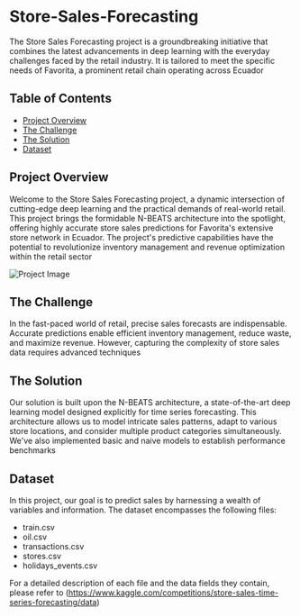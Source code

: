 # Store-Sales-Forecasting
The Store Sales Forecasting project is a groundbreaking initiative that combines the latest advancements in deep learning with the everyday challenges faced by the retail industry. It is tailored to meet the specific needs of Favorita, a prominent retail chain operating across Ecuador

## Table of Contents
- [Project Overview](#projectoverview)
- [The Challenge](#thechallenge)
- [The Solution](#thesolution)
- [Dataset](#dataset)

## Project Overview
Welcome to the Store Sales Forecasting project, a dynamic intersection of cutting-edge deep learning and the practical demands of real-world retail. This project brings the formidable N-BEATS architecture into the spotlight, offering highly accurate store sales predictions for Favorita's extensive store network in Ecuador. The project's predictive capabilities have the potential to revolutionize inventory management and revenue optimization within the retail sector

![Project Image](https://www.planplusonline.com/wp-content/uploads/2015/01/sales-forecasting.png)

## The Challenge
In the fast-paced world of retail, precise sales forecasts are indispensable. Accurate predictions enable efficient inventory management, reduce waste, and maximize revenue. However, capturing the complexity of store sales data requires advanced techniques

## The Solution
Our solution is built upon the N-BEATS architecture, a state-of-the-art deep learning model designed explicitly for time series forecasting. This architecture allows us to model intricate sales patterns, adapt to various store locations, and consider multiple product categories simultaneously. We've also implemented basic and naive models to establish performance benchmarks

## Dataset
In this project, our goal is to predict sales by harnessing a wealth of variables and information. The dataset encompasses the following files:

- train.csv
- oil.csv
- transactions.csv
- stores.csv
- holidays_events.csv

For a detailed description of each file and the data fields they contain, please refer to (https://www.kaggle.com/competitions/store-sales-time-series-forecasting/data)
